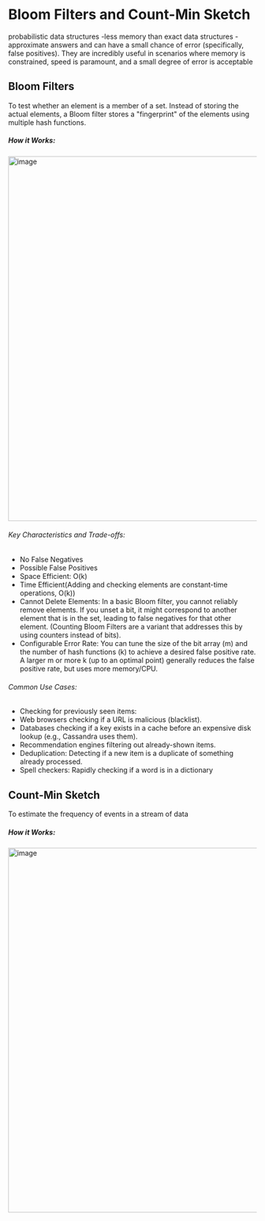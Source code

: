  # Bloom Filters and Count-Min Sketch
probabilistic data structures -less memory than exact data structures - approximate answers and can have a small chance of error (specifically, false positives). 
They are incredibly useful in scenarios where memory is constrained, speed is paramount, and a small degree of error is acceptable

## Bloom Filters
To test whether an element is a member of a set. Instead of storing the actual elements, a Bloom filter stores a "fingerprint" of the elements using multiple hash functions.

##### How it Works:
<img width="738" alt="image" src="https://github.com/user-attachments/assets/cfefd58f-616d-4e2d-85dc-165f4b384434" />

###### Key Characteristics and Trade-offs:
* No False Negatives
* Possible False Positives
* Space Efficient: O(k)
* Time Efficient(Adding and checking elements are constant-time operations, O(k))
* Cannot Delete Elements: In a basic Bloom filter, you cannot reliably remove elements. If you unset a bit, it might correspond to another element that is in the set, leading to false negatives for that other element. (Counting Bloom Filters are a variant that addresses this by using counters instead of bits).
* Configurable Error Rate: You can tune the size of the bit array (m) and the number of hash functions (k) to achieve a desired false positive rate. A larger m or more k (up to an optimal point) generally reduces the false positive rate, but uses more memory/CPU.

###### Common Use Cases:
* Checking for previously seen items:
* Web browsers checking if a URL is malicious (blacklist).
* Databases checking if a key exists in a cache before an expensive disk lookup (e.g., Cassandra uses them).
* Recommendation engines filtering out already-shown items.
* Deduplication: Detecting if a new item is a duplicate of something already processed.
* Spell checkers: Rapidly checking if a word is in a dictionary

## Count-Min Sketch
To estimate the frequency of events in a stream of data

##### How it Works:
<img width="738" alt="image" src="https://github.com/user-attachments/assets/aa634099-7fe1-4a58-a88b-305d4b7d0098" />


  
